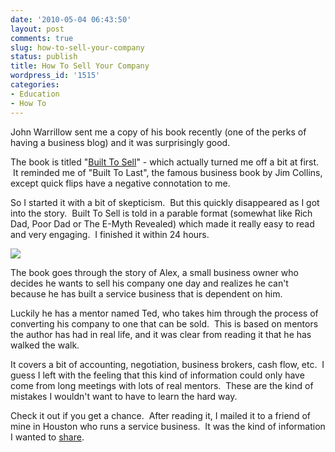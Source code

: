 ```yaml
---
date: '2010-05-04 06:43:50'
layout: post
comments: true
slug: how-to-sell-your-company
status: publish
title: How To Sell Your Company
wordpress_id: '1515'
categories:
- Education
- How To
---
```


John Warrillow sent me a copy of his book recently (one of the perks of having a business blog) and it was surprisingly good.

The book is titled "[Built To Sell](http://www.amazon.com/gp/product/0986480304?ie=UTF8&tag=httpwwwstartb-20&linkCode=as2&camp=1789&creative=390957&creativeASIN=0986480304)" - which actually turned me off a bit at first.  It reminded me of "Built To Last", the famous business book by Jim Collins, except quick flips have a negative connotation to me.

So I started it with a bit of skepticism.  But this quickly disappeared as I got into the story.  Built To Sell is told in a parable format (somewhat like Rich Dad, Poor Dad or The E-Myth Revealed) which made it really easy to read and very engaging.  I finished it within 24 hours.

[![](http://s3.amazonaws.com/oldbloguploads/2010/05/Screen-shot-2010-05-03-at-11.31.27-PM.png)](http://www.amazon.com/gp/product/0986480304?ie=UTF8&tag=httpwwwstartb-20&linkCode=as2&camp=1789&creative=390957&creativeASIN=0986480304)

The book goes through the story of Alex, a small business owner who decides he wants to sell his company one day and realizes he can't because he has built a service business that is dependent on him.

Luckily he has a mentor named Ted, who takes him through the process of converting his company to one that can be sold.  This is based on mentors the author has had in real life, and it was clear from reading it that he has walked the walk.

It covers a bit of accounting, negotiation, business brokers, cash flow, etc.  I guess I left with the feeling that this kind of information could only have come from long meetings with lots of real mentors.  These are the kind of mistakes I wouldn't want to have to learn the hard way.

Check it out if you get a chance.  After reading it, I mailed it to a friend of mine in Houston who runs a service business.  It was the kind of information I wanted to [share](http://www.amazon.com/gp/product/0986480304?ie=UTF8&tag=httpwwwstartb-20&linkCode=as2&camp=1789&creative=390957&creativeASIN=0986480304).
